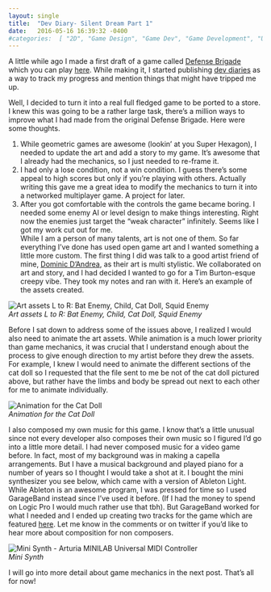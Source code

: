```yaml
---
layout: single
title:  "Dev Diary- Silent Dream Part 1"
date:   2016-05-16 16:39:32 -0400 
#categories:  [ "2D", "Game Design", "Game Dev", "Game Development", "Unity", "Unity3D", "Video Games" ]
---
```


A little while ago I made a first draft of a game called [Defense Brigade]({{site.url}}/2015/11/25/defenseBrigadeGameDesignwithUnity3D.html) which you can play [here](http://defensebrigade.azurewebsites.net/). While making it, I started publishing [dev diaries]({{site.url}}/2015/11/24/defenseBrigadeGameDesignwithUnity3D.html) as a way to track my progress and mention things that might have tripped me up.

Well, I decided to turn it into a real full fledged game to be ported to a store. I knew this was going to be a rather large task, there’s a million ways to improve what I had made from the original Defense Brigade. Here were some thoughts.

1. While geometric games are awesome (lookin’ at you Super Hexagon), I needed to update the art and add a story to my game. It’s awesome that I already had the mechanics, so I just needed to re-frame it.
2. I had only a lose condition, not a win condition. I guess there’s some appeal to high scores but only if you’re playing with others. Actually writing this gave me a great idea to modify the mechanics to turn it into a networked multiplayer game. A project for later.
3. After you got comfortable with the controls the game became boring. I needed some enemy AI or level design to make things interesting. Right now the enemies just target the “weak character” infinitely.
Seems like I got my work cut out for me. <br />
While I am a person of many talents, art is not one of them. So far everything I’ve done has used open game art and I wanted something a little more custom. The first thing I did was talk to a good artist friend of mine, [Dominic D’Andrea](http://deadbirdart.weebly.com/), as their art is multi stylistic. We collaborated on art and story, and I had decided I wanted to go for a Tim Burton-esque creepy vibe. They took my notes and ran with it. Here’s an example of the assets created.

![Art assets L to R: Bat Enemy, Child, Cat Doll, Squid Enemy]({{site.url}}/assets/images/dev_diary_defense_brigade_part_1/7081426_orig.jpg)
<em style="display: block;">Art assets L to R: Bat Enemy, Child, Cat Doll, Squid Enemy</em>

Before I sat down to address some of the issues above, I realized I would also need to animate the art assets. While animation is a much lower priority than game mechanics, it was crucial that I understand enough about the process to give enough direction to my artist before they drew the assets. For example, I knew I would need to animate the different sections of the cat doll so I requested that the file sent to me be not of the cat doll pictured above, but rather have the limbs and body be spread out next to each other for me to animate individually.

![Animation for the Cat Doll]({{site.url}}/assets/images/dev_diary_defense_brigade_part_1/Screenshot-69.png)
<em style="display: block;">Animation for the Cat Doll</em>

I also composed my own music for this game. I know that’s a little unusual since not every developer also composes their own music so I figured I’d go into a little more detail. I had never composed music for a video game before. In fact, most of my background was in making a capella arrangements. But I have a musical background and played piano for a number of years so I thought I would take a shot at it. I bought the mini synthesizer you see below, which came with a version of Ableton Light. While Ableton is an awesome program, I was pressed for time so I used GarageBand instead since I’ve used it before. (If I had the money to spend on Logic Pro I would much rather use that tbh). But GarageBand worked for what I needed and I ended up creating two tracks for the game which are featured [here](https://soundcloud.com/adina-shanholtz/sets/silent-dream-ost). Let me know in the comments or on twitter if you’d like to hear more about composition for non composers.

![Mini Synth - Arturia MINILAB Universal MIDI Controller]({{site.url}}/assets/images/dev_diary_defense_brigade_part_1/CgVLFowWIAABZgd.jpg) 
<em style="display: block;">Mini Synth</em>

I will go into more detail about game mechanics in the next post.
That’s all for now!

